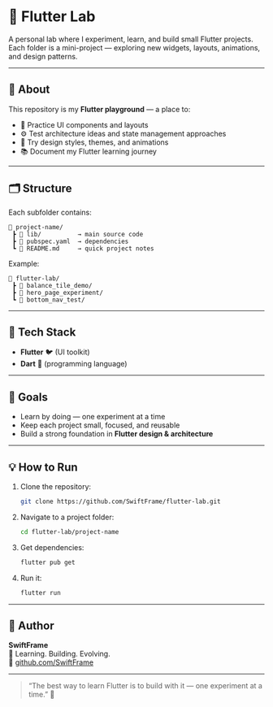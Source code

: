 # 🧪 Flutter Lab

A personal lab where I experiment, learn, and build small Flutter projects.  
Each folder is a mini-project — exploring new widgets, layouts, animations, and design patterns.

---

## 🚀 About

This repository is my **Flutter playground** — a place to:
- 🧱 Practice UI components and layouts  
- ⚙️ Test architecture ideas and state management approaches  
- 🎨 Try design styles, themes, and animations  
- 📚 Document my Flutter learning journey  

---

## 🗂️ Structure

Each subfolder contains:
```
📁 project-name/
 ┣ 📄 lib/          → main source code
 ┣ 📄 pubspec.yaml  → dependencies
 ┗ 📄 README.md     → quick project notes
```

Example:
```
📁 flutter-lab/
 ┣ 📁 balance_tile_demo/
 ┣ 📁 hero_page_experiment/
 ┗ 📁 bottom_nav_test/
```

---

## 🧰 Tech Stack

- **Flutter** 🐦 (UI toolkit)
- **Dart** 💙 (programming language)

---

## 🧭 Goals

- Learn by doing — one experiment at a time  
- Keep each project small, focused, and reusable  
- Build a strong foundation in **Flutter design & architecture**

---

## 💡 How to Run

1. Clone the repository:
   ```bash
   git clone https://github.com/SwiftFrame/flutter-lab.git
   ```
2. Navigate to a project folder:
   ```bash
   cd flutter-lab/project-name
   ```
3. Get dependencies:
   ```bash
   flutter pub get
   ```
4. Run it:
   ```bash
   flutter run
   ```

---

## 🍎 Author

**SwiftFrame**  
🧠 Learning. Building. Evolving.  
🔗 [github.com/SwiftFrame](https://github.com/SwiftFrame)

---

> “The best way to learn Flutter is to build with it — one experiment at a time.” 💪
